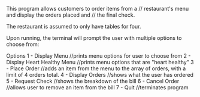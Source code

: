 This program allows customers to order items from a
// restaurant's menu and display the orders placed and
// the final check.

The restaurant is assumed to only have tables for four.

Upon running, the terminal will prompt the user with multiple options to choose from:

Options
  1 - Display Menu //prints menu options for user to choose from
  2 - Display Heart Healthy Menu //prints menu options that are "heart healthy"
  3 - Place Order //adds an item from the menu to the array of orders, with a limit of 4 orders total.
  4 - Display Orders //shows what the user has ordered
  5 - Request Check //shows the breakdown of the bill
  6 - Cancel Order //allows user to remove an item from the bill
  7 - Quit //terminates program

 
  
